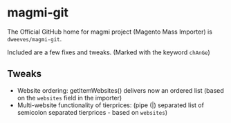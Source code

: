 magmi-git
=========

The Official GitHub home for magmi  project (Magento Mass Importer) is `dweeves/magmi-git`.

Included are a few fixes and tweaks. (Marked with the keyword `chAnGe`)

Tweaks
------

* Website ordering: getItemWebsites() delivers now an ordered list (based on the `websites` field in the importer)
* Multi-website functionality of tierprices: (pipe (|) separated list of semicolon separated tierprices - based on `websites`)
